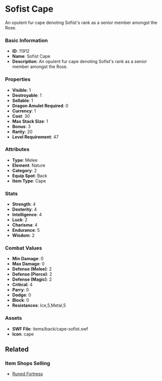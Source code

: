 # Sofist Cape

An opulent fur cape denoting Sofist's rank as a senior member amongst the Rose.

### Basic Information

- **ID**: 11912
- **Name**: Sofist Cape
- **Description**: An opulent fur cape denoting Sofist&#039;s rank as a senior member amongst the Rose.

### Properties

- **Visible**: 1
- **Destroyable**: 1
- **Sellable**: 1
- **Dragon Amulet Required**: 0
- **Currency**: 1
- **Cost**: 30
- **Max Stack Size**: 1
- **Bonus**: 3
- **Rarity**: 20
- **Level Requirement**: 47

### Attributes

- **Type**: Melee
- **Element**: Nature
- **Category**: 2
- **Equip Spot**: Back
- **Item Type**: Cape

### Stats

- **Strength**: 4
- **Dexterity**: 4
- **Intelligence**: 4
- **Luck**: 2
- **Charisma**: 4
- **Endurance**: 5
- **Wisdom**: 2

### Combat Values

- **Min Damage**: 0
- **Max Damage**: 0
- **Defense (Melee)**: 2
- **Defense (Pierce)**: 2
- **Defense (Magic)**: 2
- **Critical**: 4
- **Parry**: 0
- **Dodge**: 0
- **Block**: 0
- **Resistances**: Ice,5,Metal,5

### Assets

- **SWF File**: items/back/cape-sofist.swf
- **Icon**: cape

## Related

### Item Shops Selling

- [Runed Fortress](../item-shops/403-runed-fortress.md)

